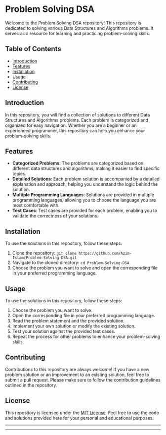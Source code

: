
# Problem Solving DSA

Welcome to the Problem Solving DSA repository! This repository is dedicated to solving various Data Structures and Algorithms problems. It serves as a resource for learning and practicing problem-solving skills.

## Table of Contents
- [Introduction](#introduction)
- [Features](#features)
- [Installation](#installation)
- [Usage](#usage)
- [Contributing](#contributing)
- [License](#license)

## Introduction
In this repository, you will find a collection of solutions to different Data Structures and Algorithms problems. Each problem is categorized and organized for easy navigation. Whether you are a beginner or an experienced programmer, this repository can help you enhance your problem-solving skills.

## Features
- **Categorized Problems**: The problems are categorized based on different data structures and algorithms, making it easier to find specific topics.
- **Detailed Solutions**: Each problem solution is accompanied by a detailed explanation and approach, helping you understand the logic behind the solution.
- **Multiple Programming Languages**: Solutions are provided in multiple programming languages, allowing you to choose the language you are most comfortable with.
- **Test Cases**: Test cases are provided for each problem, enabling you to validate the correctness of your solutions.

## Installation
To use the solutions in this repository, follow these steps:
1. Clone the repository: `git clone https://github.com/Azim-Islam/Problem-Solving-DSA.git`
2. Navigate to the cloned directory: `cd Problem-Solving-DSA`
3. Choose the problem you want to solve and open the corresponding file in your preferred programming language.

## Usage
To use the solutions in this repository, follow these steps:
1. Choose the problem you want to solve.
2. Open the corresponding file in your preferred programming language.
3. Read the problem statement and the provided solution.
4. Implement your own solution or modify the existing solution.
5. Test your solution against the provided test cases.
6. Repeat the process for other problems to enhance your problem-solving skills.

## Contributing
Contributions to this repository are always welcome! If you have a new problem solution or an improvement to an existing solution, feel free to submit a pull request. Please make sure to follow the contribution guidelines outlined in the repository.

## License
This repository is licensed under the [MIT License](https://opensource.org/licenses/MIT). Feel free to use the code and solutions provided here for your personal and educational purposes.

---

---
